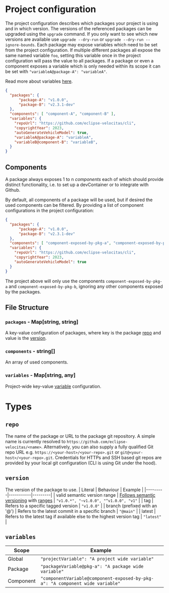 # Project configuration

The project configuration describes which packages your project is using and in which version. The versions of the referenced packages can be upgraded using the `upgrade` command. If you only want to see which new versions are available use `upgrade --dry-run` or `upgrade --dry-run --ignore-bounds`. Each package may expose variables which need to be set from the project configuration. If multiple different packages all expose the same named variable `foo`, setting this variable once in the project configuration will pass the value to all packages. If a package or even a component exposes a variable which is only needed within its scope it can be set with `"variableA@package-A": "variableA"`.

Read more about variables [here](./features/VARIABLES.md).

```json
{
  "packages": {
      "package-A": "v1.0.0",
      "package-B": "v2.3.1-dev"
  },
  "components": [ "component-A", "component-B" ],
  "variables": {
    "repoUrl": "https://github.com/eclipse-velocitas/cli",
    "copyrightYear": 2023,
    "autoGenerateVehicleModel": true,
    "variableA@package-A": "variableA",
    "variableB@component-B": "variableB",
  }
}
```

## Components

A package always exposes 1 to n *components* each of which should provide distinct functionality, i.e. to set up a devContainer or to integrate with Github.

By default, all components of a package will be used, but if desired the used components can be filtered. By providing a list of component configurations in the project configuration:

```json
{
  "packages": {
      "package-A": "v1.0.0",
      "package-B": "v2.3.1-dev"
  },
  "components": [ "component-exposed-by-pkg-a", "component-exposed-by-pkg-b" ],
  "variables": {
    "repoUrl": "https://github.com/eclipse-velocitas/cli",
    "copyrightYear": 2023,
    "autoGenerateVehicleModel": true
  }
}
```

The project above will only use the components `component-exposed-by-pkg-a` and `component-exposed-by-pkg-b`, ignoring any other components exposed by the packages.

## File Structure

### `packages` - Map[string, string]

A key-value configuration of packages, where key is the package [repo](#repo) and value is the [version](#version).

### `components` - string[]

An array of used components.

### `variables` - Map[string, any]

Project-wide key-value [variable](#variables) configuration.

# Types

## `repo`

The name of the package or URL to the package git repository. A simple name is currently resolved to `https://github.com/eclipse-velocitas/<name>`. Alternatively, you can also supply a fully qualified Git repo URL e.g. `https://<your-host>/<your-repo>.git` or `git@<your-host>/<your-repo>.git`. Credentials for HTTPs and SSH based git repos are provided by your local git configuration (CLI is using Git under the hood).

## `version`

The version of the package to use.
| Literal | Behaviour | Example |
|---------|-----------|---------|
| valid semantic version range | [Follows semantic versioning](https://semver.org/) with [ranges](https://www.npmjs.com/package/semver#ranges) | `"v1.0.*", "~v1.0.0", "^v1.0.0", "v1"` |
| tag | Refers to a specific tagged version | `"v1.0.0"` |
| branch (prefixed with an '@') | Refers to the latest commit in a specific branch | `"@main"` |
| latest | Refers to the latest tag if available else to the highest version tag | `"latest"` |

## `variables`

| Scope | Example |
|-------|---------|
| Global | `"projectVariable": "A project wide variable"` |
| Package | `"packageVariable@pkg-a": "A package wide variable"` |
| Component | `"componentVariable@component-exposed-by-pkg-a": "A component wide variable"` |
